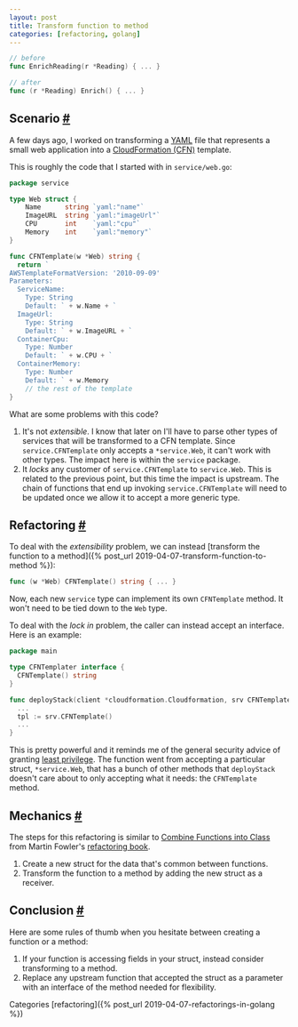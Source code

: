 ```yaml
---
layout: post
title: Transform function to method
categories: [refactoring, golang]
---
```


```go
// before
func EnrichReading(r *Reading) { ... }

// after
func (r *Reading) Enrich() { ... }
```

## Scenario [#](#scenario-)
A few days ago, I worked on transforming a [YAML](https://yaml.org/) file that represents a small web application into a [CloudFormation (CFN)](https://aws.amazon.com/cloudformation/aws-cloudformation-templates/) template.

This is roughly the code that I started with in `service/web.go`:
```go
package service

type Web struct {
	Name      string `yaml:"name"`
	ImageURL  string `yaml:"imageUrl"`
	CPU       int    `yaml:"cpu"`
	Memory    int    `yaml:"memory"`
}

func CFNTemplate(w *Web) string {
  return `
AWSTemplateFormatVersion: '2010-09-09'
Parameters:
  ServiceName:
    Type: String
    Default: ` + w.Name + `
  ImageUrl:
    Type: String
    Default: ` + w.ImageURL + `
  ContainerCpu:
    Type: Number
    Default: ` + w.CPU + `
  ContainerMemory:
    Type: Number
    Default: ` + w.Memory 
    // the rest of the template
}
```

What are some problems with this code?
1. It's not _extensible_. I know that later on I'll have to parse other types of services that will be transformed to a CFN template. Since `service.CFNTemplate` only accepts a `*service.Web`, it can't work with other types. The impact here is within the `service` package.
1. It _locks_ any customer of `service.CFNTemplate` to `service.Web`. This is related to the previous point, but this time the impact is upstream. The chain of functions that end up invoking `service.CFNTemplate` will need to be updated once we allow it to accept a more generic type.

## Refactoring [#](#refactoring-) 
To deal with the _extensibility_ problem, we can instead [transform the function to a method]({% post_url 2019-04-07-transform-function-to-method %}):
```go
func (w *Web) CFNTemplate() string { ... }
```
Now, each new `service` type can implement its own `CFNTemplate` method. It won't need to be tied down to the `Web` type.

To deal with the _lock in_ problem, the caller can instead accept an interface. Here is an example:
```go
package main

type CFNTemplater interface {
  CFNTemplate() string
}

func deployStack(client *cloudformation.Cloudformation, srv CFNTemplater) {
  ...
  tpl := srv.CFNTemplate()
  ...
}
```
This is pretty powerful and it reminds me of the general security advice of granting [least privilege](https://docs.aws.amazon.com/IAM/latest/UserGuide/best-practices.html#grant-least-privilege). The function went from accepting a particular struct, `*service.Web`, that has a bunch of other methods that `deployStack` doesn't care about to only accepting what it needs: the `CFNTemplate` method.

## Mechanics [#](#mechanics-)
The steps for this refactoring is similar to [Combine Functions into Class](https://refactoring.com/catalog/combineFunctionsIntoClass.html) from Martin Fowler's [refactoring book](https://martinfowler.com/books/refactoring.html).
1. Create a new struct for the data that's common between functions.
2. Transform the function to a method by adding the new struct as a receiver.

## Conclusion [#](#conclusion-)
Here are some rules of thumb when you hesitate between creating a function or a method:
1. If your function is accessing fields in your struct, instead consider transforming to a method.
2. Replace any upstream function that accepted the struct as a parameter with an interface of the method needed for flexibility. 

Categories [refactoring]({% post_url 2019-04-07-refactorings-in-golang %})